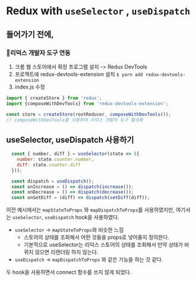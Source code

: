 # Redux with `useSelector` , `useDispatch` 

## 들어가기 전에,

### 📍리덕스 개발자 도구 연동

1. 크롬 웹 스토어에서 확장 프로그램 설치 -> Redux DevTools
2. 프로젝트에 redux-devtools-extension 설치
`$ yarn add redux-devtools-extension`
3. index.js 수정
```javascript
import { createStore } from 'redux';
import {composeWithDevTools} from 'redux-devtools-extension';

const store = createStore(rootReducer, composeWithDevTools());
// composeWithDevTools를 사용하여 리덕스 개발자 도구 활성화
```

## useSelector, useDispatch 사용하기
```javascript
  const { number, diff } = useSelector(state => ({
    number: state.counter.number,
    diff: state.counter.diff
  }));

  const dispatch = useDispatch();
  const onIncrease = () => dispatch(increase());
  const onDecrease = () => dispatch(decrease());
  const onSetDiff = (diff) => dispatch(setDiff(diff));
```

이전 예시에서는 `mapStateToProps` 와  `mapDispatchToProps`를 사용하였지만, 여기서는 `useSelector`, `useDispatch` hook을 사용하였다.
* `useSelector` -> `mapStateToProps`와 비슷한 느낌
    - 스토어의 상태를 조회해서 어떤 것들을 props로 넣어줄지 정의한다.
    - 기본적으로 useSelector는 리덕스 스토어의 상태를 조회해서 만약 상태가 바뀌지 않으면 리렌더링 하지 않는다.
* `useDispatch` -> `mapDispatchToProps` 와 같은 기능을 하는 것 같다.

두 hook을 사용하면서 connect 함수를 쓰지 않게 되었다.